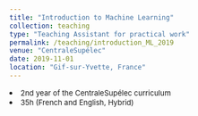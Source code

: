 ```yaml
---
title: "Introduction to Machine Learning"
collection: teaching
type: "Teaching Assistant for practical work"
permalink: /teaching/introduction_ML_2019
venue: "CentraleSupélec"
date: 2019-11-01
location: "Gif-sur-Yvette, France"
---
```

<!-- * Prepare and facilitate pre-lab tutorials for students, including reviewing course theory and explaining what they will implement in the lab section. Help students understand the basics of what they want to achieve and provide hinds to help them implement Python code. -->
<li><font size="2">2nd year of the CentraleSupélec curriculum</font></li>
<li><font size="2">35h (French and English, Hybrid)</font></li>
